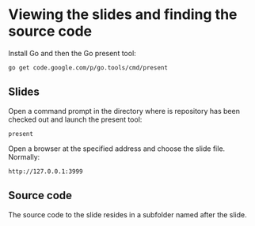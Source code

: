 # Viewing the slides and finding the source code #

Install Go and then the Go present tool:    

    go get code.google.com/p/go.tools/cmd/present
    
## Slides ##

Open a command prompt in the directory where is repository has been checked out and launch the present tool:

    present

Open a browser at the specified address and choose the slide file. Normally:

    http://127.0.0.1:3999

## Source code ##

The source code to the slide resides in a subfolder named after the slide.
